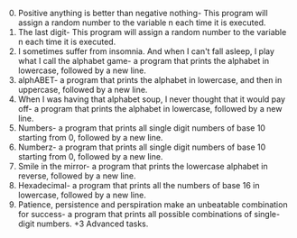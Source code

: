 0. Positive anything is better than negative nothing- This program will assign a random number to the variable n each time it is executed.
1. The last digit- This program will assign a random number to the variable n each time it is executed.
2. I sometimes suffer from insomnia. And when I can't fall asleep, I play what I call the alphabet game- a program that prints the alphabet in lowercase, followed by a new line.
3. alphABET- a program that prints the alphabet in lowercase, and then in uppercase, followed by a new line.
4. When I was having that alphabet soup, I never thought that it would pay off- a program that prints the alphabet in lowercase, followed by a new line.
5. Numbers- a program that prints all single digit numbers of base 10 starting from 0, followed by a new line.
6. Numberz- a program that prints all single digit numbers of base 10 starting from 0, followed by a new line.
7. Smile in the mirror- a program that prints the lowercase alphabet in reverse, followed by a new line.
8. Hexadecimal- a program that prints all the numbers of base 16 in lowercase, followed by a new line.
9. Patience, persistence and perspiration make an unbeatable combination for success- a program that prints all possible combinations of single-digit numbers.
+3 Advanced tasks.
